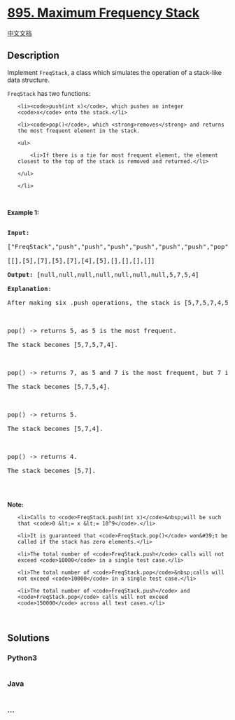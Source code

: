 # [895. Maximum Frequency Stack](https://leetcode.com/problems/maximum-frequency-stack)

[中文文档](/solution/0800-0899/0895.Maximum%20Frequency%20Stack/README.md)

## Description

<p>Implement <code>FreqStack</code>, a class which simulates the operation of a stack-like data structure.</p>

<p><code>FreqStack</code>&nbsp;has two functions:</p>

<ul>

    <li><code>push(int x)</code>, which pushes an integer <code>x</code> onto the stack.</li>

    <li><code>pop()</code>, which <strong>removes</strong> and returns the most frequent element in the stack.

    <ul>

    	<li>If there is a tie for most frequent element, the element closest to the top of the stack is removed and returned.</li>

    </ul>

    </li>

</ul>

<p>&nbsp;</p>

<p><strong>Example 1:</strong></p>

<pre>

<strong>Input: </strong>

<span id="example-input-1-1">[&quot;FreqStack&quot;,&quot;push&quot;,&quot;push&quot;,&quot;push&quot;,&quot;push&quot;,&quot;push&quot;,&quot;push&quot;,&quot;pop&quot;,&quot;pop&quot;,&quot;pop&quot;,&quot;pop&quot;]</span>,

<span id="example-input-1-2">[[],[5],[7],[5],[7],[4],[5],[],[],[],[]]</span>

<strong>Output: </strong><span id="example-output-1">[null,null,null,null,null,null,null,5,7,5,4]</span>

<strong>Explanation</strong>:

After making six .push operations, the stack is [5,7,5,7,4,5] from bottom to top.  Then:



pop() -&gt; returns 5, as 5 is the most frequent.

The stack becomes [5,7,5,7,4].



pop() -&gt; returns 7, as 5 and 7 is the most frequent, but 7 is closest to the top.

The stack becomes [5,7,5,4].



pop() -&gt; returns 5.

The stack becomes [5,7,4].



pop() -&gt; returns 4.

The stack becomes [5,7].

</pre>

<p>&nbsp;</p>

<p><strong>Note:</strong></p>

<ul>

    <li>Calls to <code>FreqStack.push(int x)</code>&nbsp;will be such that <code>0 &lt;= x &lt;= 10^9</code>.</li>

    <li>It is guaranteed that <code>FreqStack.pop()</code> won&#39;t be called if the stack has zero elements.</li>

    <li>The total number of <code>FreqStack.push</code> calls will not exceed <code>10000</code> in a single test case.</li>

    <li>The total number of <code>FreqStack.pop</code>&nbsp;calls will not exceed <code>10000</code> in a single test case.</li>

    <li>The total number of <code>FreqStack.push</code> and <code>FreqStack.pop</code> calls will not exceed <code>150000</code> across all test cases.</li>

</ul>

<div>

<p>&nbsp;</p>

</div>

## Solutions

<!-- tabs:start -->

### **Python3**

```python

```

### **Java**

```java

```

### **...**

```

```

<!-- tabs:end -->
